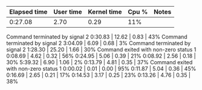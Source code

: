 Elapsed time | User time| Kernel time | Cpu % | Notes
|--|--|--|--|--|
0:27.08 | 2.70 | 0.29 | 11%
Command terminated by signal 2
0:30.83 | 12.62 | 0.83 | 43%
Command terminated by signal 2
3:04.09 | 6.09 | 0.68 | 3%
Command terminated by signal 2
1:28.30 | 25.20 | 1.66 | 30%
Command exited with non-zero status 1
0:08.69 | 4.62 | 0.32 | 56%
0:24.95 | 5.06 | 0.39 | 21%
0:08.92 | 2.56 | 0.18 | 30%
5:39.32 | 6.90 | 1.06 | 2%
0:13.79 | 4.81 | 0.35 | 37%
Command exited with non-zero status 1
0:00.02 | 0.01 | 0.00 | 95%
0:11.87 | 5.04 | 0.36 | 45%
0:16.69 | 2.65 | 0.21 | 17%
0:14.53 | 3.17 | 0.25 | 23%
0:13.26 | 4.76 | 0.35 | 38%
